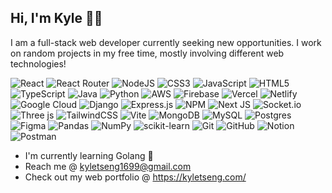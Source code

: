 ## Hi, I'm Kyle 👋😎

I am a full-stack web developer currently seeking new opportunities. I work on random projects in my free time, mostly involving different web technologies!

![React](https://img.shields.io/badge/React-%2320232a.svg?style=flat&logo=react&logoColor=%2361DAFB) 
![React Router](https://img.shields.io/badge/React_Router-CA4245?style=flat&logo=react-router&logoColor=white) 
![NodeJS](https://img.shields.io/badge/Node.js-6DA55F?style=flat&logo=node.js&logoColor=white)
![CSS3](https://img.shields.io/badge/CSS-%231572B6.svg?style=flat&logo=css3&logoColor=white) 
![JavaScript](https://img.shields.io/badge/Javascript-%23323330.svg?style=flat&logo=javascript&logoColor=%23F7DF1E) 
![HTML5](https://img.shields.io/badge/HTML5-%23E34F26.svg?style=flat&logo=html5&logoColor=white) 
![TypeScript](https://img.shields.io/badge/Typescript-%23007ACC.svg?style=flat&logo=typescript&logoColor=white) 
![Java](https://img.shields.io/badge/Java-%23ED8B00.svg?style=flat&logo=openjdk&logoColor=white) 
![Python](https://img.shields.io/badge/Python-3670A0?style=flat&logo=python&logoColor=ffdd54) 
![AWS](https://img.shields.io/badge/AWS-%23FF9900.svg?style=flat&logo=amazon-aws&logoColor=white) 
![Firebase](https://img.shields.io/badge/Firebase-%23039BE5.svg?style=flat&logo=firebase) 
![Vercel](https://img.shields.io/badge/Vercel-%23000000.svg?style=flat&logo=vercel&logoColor=white) 
![Netlify](https://img.shields.io/badge/Netlify-%23000000.svg?style=flat&logo=netlify&logoColor=#00C7B7) 
![Google Cloud](https://img.shields.io/badge/Google_Cloud-%234285F4.svg?style=flat&logo=google-cloud&logoColor=white) 
![Django](https://img.shields.io/badge/Django-%23092E20.svg?style=flat&logo=django&logoColor=white) 
![Express.js](https://img.shields.io/badge/Express.js-%23404d59.svg?style=flat&logo=express&logoColor=%2361DAFB) 
![NPM](https://img.shields.io/badge/NPM-%23CB3837.svg?style=flat&logo=npm&logoColor=white) 
![Next JS](https://img.shields.io/badge/Next-black?style=flat&logo=next.js&logoColor=white) 
![Socket.io](https://img.shields.io/badge/Socket.io-black?style=flat&logo=socket.io&badgeColor=010101) 
![Three js](https://img.shields.io/badge/Three.js-black?style=flat&logo=three.js&logoColor=white) 
![TailwindCSS](https://img.shields.io/badge/Tailwind-%2338B2AC.svg?style=flat&logo=tailwind-css&logoColor=white) 
![Vite](https://img.shields.io/badge/Vite-%23646CFF.svg?style=flat&logo=vite&logoColor=white) 
![MongoDB](https://img.shields.io/badge/MongoDB-%234ea94b.svg?style=flat&logo=mongodb&logoColor=white) 
![MySQL](https://img.shields.io/badge/MySQL-4479A1.svg?style=flat&logo=mysql&logoColor=white) 
![Postgres](https://img.shields.io/badge/Postgres-%23316192.svg?style=flat&logo=postgresql&logoColor=white) 
![Figma](https://img.shields.io/badge/Figma-%23F24E1E.svg?style=flat&logo=figma&logoColor=white) 
![Pandas](https://img.shields.io/badge/Pandas-%23150458.svg?style=flat&logo=pandas&logoColor=white) 
![NumPy](https://img.shields.io/badge/Numpy-%23013243.svg?style=flat&logo=numpy&logoColor=white) 
![scikit-learn](https://img.shields.io/badge/scikit--learn-%23F7931E.svg?style=flat&logo=scikit-learn&logoColor=white) 
![Git](https://img.shields.io/badge/Git-%23F05033.svg?style=flat&logo=git&logoColor=white) 
![GitHub](https://img.shields.io/badge/Github-%23121011.svg?style=flat&logo=github&logoColor=white) 
![Notion](https://img.shields.io/badge/Notion-%23000000.svg?style=flat&logo=notion&logoColor=white) 
![Postman](https://img.shields.io/badge/Postman-FF6C37?style=flat&logo=postman&logoColor=white)
<!-- ![GithubPages](https://img.shields.io/badge/github%20pages-121013?style=flat&logo=github&logoColor=white)  -->
<!-- ![OpenSea](https://img.shields.io/badge/OpenSea-%232081E2.svg?style=flat&logo=opensea&logoColor=white)  -->
<!-- ![TOR](https://img.shields.io/badge/tor-%237E4798.svg?style=flat&logo=tor-project&logoColor=white)  -->
<!-- ![Adobe Photoshop](https://img.shields.io/badge/adobe%20photoshop-%2331A8FF.svg?style=flat&logo=adobe%20photoshop&logoColor=white)  -->
<!-- ![Adobe Lightroom](https://img.shields.io/badge/Adobe%20Lightroom-31A8FF.svg?style=flat&logo=Adobe%20Lightroom&logoColor=white)  -->
<!-- ![Framer](https://img.shields.io/badge/Framer-black?style=flat&logo=framer&logoColor=blue)  -->
<!-- ![Supabase](https://img.shields.io/badge/Supabase-3ECF8E?style=flat&logo=supabase&logoColor=white)  -->
<!-- ![Prisma](https://img.shields.io/badge/Prisma-3982CE?style=flat&logo=Prisma&logoColor=white)  -->
<!-- ![Badge Name](https://img.shields.io/badge/tRPC-%232596BE.svg?style=flat&logo=tRPC&logoColor=white)  -->
<!-- ![Flask](https://img.shields.io/badge/flask-%23000.svg?style=flat&logo=flask&logoColor=white)  -->
<!-- ![Green Sock](https://img.shields.io/badge/green%20sock-88CE02?style=flat&logo=greensock&logoColor=white)  -->


- I'm currently learning Golang 🤩
- Reach me @ kyletseng1699@gmail.com
- Check out my web portfolio @ https://kyletseng.com/
